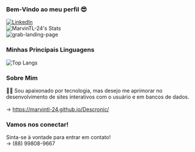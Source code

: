 ### Bem-Vindo ao meu perfil 😎

[![LinkedIn](https://img.shields.io/badge/LinkedIn-0077B5?style=for-the-badge&logo=linkedin&logoColor=white)](https://www.linkedin.com/in/MarvinTL24)
<br>
![MarvinTL-24's Stats](https://github-readme-stats.vercel.app/api?username=MarvinTL-24&show_icons=true&theme=tokyonight)
<br>
![grab-landing-page](https://github.com/MarvinTL-24/Perfil/blob/main/rebrnd-coding.gif)
<br>
### Minhas Principais Linguagens
![Top Langs](https://github-readme-stats.vercel.app/api/top-langs/?username=MarvinTL-24&exclude_repo=github-readme-stats,anuraghazra.github.io)
<br>
### Sobre Mim
👨‍💻 Sou apaixonado por tecnologia, mas desejo me aprimorar no desenvolvimento de sites interativos com o usuário e em bancos de dados.
<br>
<br>
<a href="https://www.flaticon.com/br/icones-gratis/www" title="www ícones"></a> -> https://marvintl-24.github.io/Descronic/
<br>
### Vamos nos conectar!
Sinta-se à vontade para entrar em contato!
<br>
-> (88) 99808-9667
